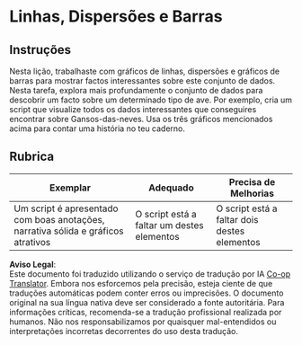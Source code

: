 <!--
CO_OP_TRANSLATOR_METADATA:
{
  "original_hash": "0ea21b6513df5ade7419c6b7d65f10b1",
  "translation_date": "2025-08-24T22:53:31+00:00",
  "source_file": "3-Data-Visualization/R/09-visualization-quantities/assignment.md",
  "language_code": "pt"
}
-->
# Linhas, Dispersões e Barras

## Instruções

Nesta lição, trabalhaste com gráficos de linhas, dispersões e gráficos de barras para mostrar factos interessantes sobre este conjunto de dados. Nesta tarefa, explora mais profundamente o conjunto de dados para descobrir um facto sobre um determinado tipo de ave. Por exemplo, cria um script que visualize todos os dados interessantes que conseguires encontrar sobre Gansos-das-neves. Usa os três gráficos mencionados acima para contar uma história no teu caderno.

## Rubrica

Exemplar | Adequado | Precisa de Melhorias
--- | --- | --- |
Um script é apresentado com boas anotações, narrativa sólida e gráficos atrativos | O script está a faltar um destes elementos | O script está a faltar dois destes elementos

**Aviso Legal**:  
Este documento foi traduzido utilizando o serviço de tradução por IA [Co-op Translator](https://github.com/Azure/co-op-translator). Embora nos esforcemos pela precisão, esteja ciente de que traduções automáticas podem conter erros ou imprecisões. O documento original na sua língua nativa deve ser considerado a fonte autoritária. Para informações críticas, recomenda-se a tradução profissional realizada por humanos. Não nos responsabilizamos por quaisquer mal-entendidos ou interpretações incorretas decorrentes do uso desta tradução.